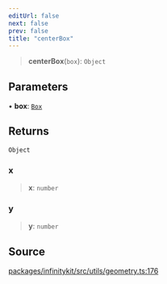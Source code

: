 ```yaml
---
editUrl: false
next: false
prev: false
title: "centerBox"
---
```


> **centerBox**(`box`): `Object`

## Parameters

• **box**: [`Box`](../type-aliases/Box.md)

## Returns

`Object`

### x

> **x**: `number`

### y

> **y**: `number`

## Source

[packages/infinitykit/src/utils/geometry.ts:176](https://github.com/nodenogg-in/alpha-p2p/blob/e7369be/packages/infinitykit/src/utils/geometry.ts#L176)
